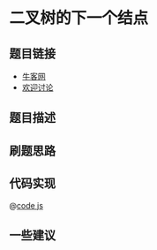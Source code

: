 # 二叉树的下一个结点




## 题目链接

- [牛客网]()
- [欢迎讨论]()

## 题目描述


## 刷题思路


## 代码实现

@[code js](@code/algorithm/剑指/树/getNext.js)

## 一些建议
